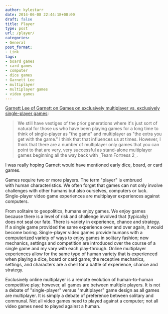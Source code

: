 ```yaml
---
author: kylestarr
date: 2014-06-08 22:44:18+00:00
draft: false
title: Player
type: post
url: /player/
categories:
- General
post_format:
- Link
tags:
- board games
- card games
- computer
- dice games
- Garnett Lee
- multiplayer
- multiplayer games
- video games
---
```


[Garnett Lee of Garnett on Games on exclusively multiplayer vs. exclusively single-player games](https://itunes.apple.com/us/podcast/gamers-who-watch-dogs/id837043555?i=314242498&mt=2&at=1l3v2y3&ct=TSOG):


<blockquote>We still have vestiges of the prior generations where it's just sort of natural for those us who have been playing games for a long time to think of single-player as "the game" and multiplayer as "the extra you get with the game." I think that that influences us at times. However, I think that there are a number of multiplayer only games that you can point to that are very, very successful as stand-alone multiplayer games beginning all the way back with _Team Fortress 2_.</blockquote>


I was really hoping Garnett would have mentioned early dice, board, or card games.

Games require two or more players. The term "player" is embrued with human characteristics. We often forget that games can not only involve challenges with other humans but also ourselves, computers or luck. Single-player video game experiences are multiplayer experiences against computers.

From solitaire to geopolitics, humans enjoy games. We enjoy games because there is a level of risk and challenge involved that (typically) does not seal our fate. There is variety in experience, chance and strategy. If a single game provided the same experience over and over again, it would become boring. Single-player video games provide humans with a computerized variety of ways to enjoy games in solitary fashion; new mechanics, settings and competition are introduced over the course of a single game and my vary with each play-through. Online multiplayer experiences allow for the same type of human variety that is experienced when playing a dice, board or card game; the receptive mechanics, settings, and characters are a shell for a battle of experience, chance and strategy.

Exclusively online multiplayer is a remote evolution of human-to-human competitive play; however, all games are between multiple players. It is not a debate of "single-player" versus "multiplayer" game design as all games are multiplayer. It is simply a debate of preference between solitary and communal. Not all video games need to played against a computer; not all video games need to played against a human.
